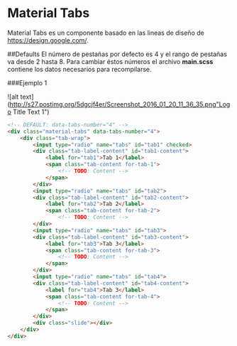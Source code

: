 Material Tabs
=============
Material Tabs es un componente basado en las lineas de diseño de https://design.google.com/. 

##Defaults
El número de pestañas por defecto es 4 y el rango de pestañas va desde 2 hasta 8.
Para cambiar éstos números el archivo **main.scss** contiene los datos necesarios para recompilarse.

###Ejemplo 1

![alt text](http://s27.postimg.org/5dgcjf4er/Screenshot_2016_01_20_11_36_35.png"Logo Title Text 1")


```html
<!-- DEFAULT: data-tabs-number="4" -->
<div class="material-tabs" data-tabs-number="4">
    <div class="tab-wrap">
        <input type="radio" name="tabs" id="tab1" checked>
        <div class="tab-label-content" id="tab1-content">
            <label for="tab1">Tab 1</label>
            <span class="tab-content for-tab-1">
                <!-- TODO: Content -->
            </span>
        </div>
        <input type="radio" name="tabs" id="tab2">
        <div class="tab-label-content" id="tab2-content">
            <label for="tab2">Tab 2</label>
            <span class="tab-content for-tab-2">
                <!-- TODO: Content -->  
        </div>
        <input type="radio" name="tabs" id="tab3">
        <div class="tab-label-content" id="tab3-content">
            <label for="tab3">Tab 3</label>
            <span class="tab-content for-tab-3">
                <!-- TODO: Content -->
            </span>
        </div>
        <input type="radio" name="tabs" id="tab4">
        <div class="tab-label-content" id="tab4-content">
            <label for="tab4">Tab 3</label>
            <span class="tab-content for-tab-4">
                <!-- TODO: Content -->
            </span>
        </div>
        <div class="slide"></div>
    </div>
</div>
```